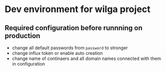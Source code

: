 # Dev environment for wilga project

## Required configuration before runnning on production

* change all default passwords from `password` to stronger
* change influx token or enable auto creation
* change name of continaers and all domain names connected with them in configuration
